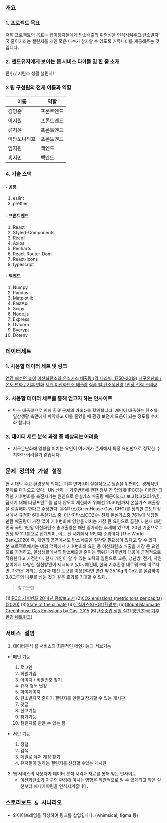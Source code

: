 ## `개요`

### 1. 프로젝트 목표

저희 프로젝트의 목표는 웹이용자들에게 탄소배출의 위험성을 인식시켜주고 탄소발자국 줄이기라는 챌린지를 개인 혹은 다수가 참가할 수 있도록 커뮤니티를 제공해주는 것입니다.

### 2. 엔드유저에게 보이는 웹 서비스 타이틀 및 한 줄 소개

탄小 / 저탄소 생활 챌린지!

### 3 팀 구성원의 전체 이름과 역할

| 이름         | 역할       |
| ------------ | ---------- |
| 김영준       | 프론트엔드 |
| 이지원       | 프론트엔드 |
| 류지윤       | 프론트엔드 |
| 이안토니의호 | 프론트엔드 |
| 임지원       | 백엔드     |
| 홍지민       | 백엔드     |

### 4. 기술 스택

#### - 공통

1. eslint
2. prettier

#### - 프론트엔드

1. React
2. Styled-Components
3. Recoil
4. Axios
5. Recharts
6. React-Router-Dom
7. React-Icons
8. typescript

#### - 백엔드

1. Numpy
2. Pandas
3. Matplotlib
4. FastApi
5. Scipy
6. Node.js
7. Express
8. Uvicorn
9. Bycrypt
10. Dotenv

## **`데이터세트`**

### 1. 사용할 데이터 세트 및 링크

[연간 해수면 높이](http://www.climate.go.kr/home/09_monitoring/marine/sl_alt)
[이산화탄소와 온실가스 배출량 (각 나라별, 1750-2019)](https://www.kaggle.com/datasets/srikantsahu/co2-and-ghg-emission-data)
[지구온난화 / 온도 변화 / 기후 변화](https://www.kaggle.com/datasets/sevgisarac/temperature-change)
[세계 이산화탄소 배출량](https://www.kaggle.com/code/gcmadhan/carbon-emission-by-country)
[식품 별 탄소생산량](https://www.kaggle.com/datasets/selfvivek/environment-impact-of-food-production)
[1인당 전력 소비량](https://www.index.go.kr/unify/idx-info.do?idxCd=4291)

### 2. 사용할 데이터 세트를 통해 얻고자 하는 인사이트

-   탄소 배출량으로 인한 환경 문제의 가속화를 확인합니다. 개인이 배출하는 탄소를 일상생활 측면에서 파악하고 이를 줄였을 때 환경 보전에 도움이 되는 정도를 수치화 합니다.

### 3. 데이터 세트 분석 과정 중 예상되는 어려움

-   지구온난화에 영향을 미치는 요인이 여러개가 존재해서 특정 요인만으로 정확한 수치화가 어려울거 같습니다.

## **`문제 정의와 가설 설정`**

현 시대의 주요 환경문제 의제는 기후 변화이며 실질적으로 생존을 위협하는 경제적인 문제로 다가오고 있다.  UN 산하 「기후변화에 관한 정부 간 협의체(IPCC)는 이러한 급격한 기후변화를 촉진시키는 원인으로 온실가스 배출량 때문이라고 보고했고(2014년), 금세기 내에 티핑포인트를 넘지 않도록 제한하기 위해선 2030년까지 온실가스 배출량을 절감해야 한다고 주장한다. 온실가스(GreenHouse Gas, GHG)를 정의한 교토의정서에서 규정한 6대 온실가스 중, 이산화탄소(CO2)는 전체 온실가스중 76%에 해당될 만큼 배출량이 가장 많아 기후변화에 영향을 끼치는 가장 큰 요인으로 꼽힌다. 현재 대한민국 국민 1인당 이산화탄소 총배출량은 매년 증가하는 추세에 있으며, 20년 기준으로 1인당 약 11.1톤으로 집계되며, 이는 전 세계에서 16번째 순위이다.(The World Bank,2020) 즉, 개인의 영역에서도 탄소 배출을 절감할 필요성이 있다고 할 수 있다. 본 프로젝트에서는 예의 맥락에서 기후변화의 요인 중 이산화탄소 배출을 가장 큰 요인으로 가정하고, 일상생활에서의 탄소배출을 줄이는 행위가 기후변화 대응에 긍정적으로 작용한다고 가정한다. 현재 개인이 할 수 있는 노력의 일환으로 교통, 냉난방, 전기, 자원 분야에서 다양한 실천방안이 제시되고 있다. 예컨데, 한국 기후환경 네트워크에 따르자면, 가까운 거리는 승용차 대신 도보를 이용한다면 연간 약 25.1Kg의 Co2.를 절감하여 3.8그루의 나무를 심는 것과 같은 효과를 기대할 수 있다.

> 참고문헌

(1)[IPCC 기후변화 2014년 종합보고서](https://www.ipcc.ch/site/assets/uploads/2018/02/ar5-syr-spm_korean.pdf)
(2)[CO2 emissions (metric tons per capita)(2020)](https://data.worldbank.org/indicator/EN.ATM.CO2E.PC)
(3)[State of the climate](https://www.unep.org/explore-topics/climate-action/what-we-do/climate-action-note/state-of-climate.html?gclid=Cj0KCQjwkOqZBhDNARIsAACsbfKGX75a6dAMXx8RGR_COa5yDN_qWNqomftipFlrl2XP-CQW-aGvFtEaArtyEALw_wcB)
(4)[온실가스(GHG)(환경부)](https://www.me.go.kr/home/web/dictionary/read.do?pagerOffset=0&maxPageItems=10&maxIndexPages=10&searchKey=&searchValue=&menuId=10448&orgCd=&condition.createDeptName=%EC%98%A8%EC%8B%A4%EA%B0%80%EC%8A%A4&boardMasterId=&dicSeq=896&decorator)
(5)[Global Manmade Greenhouse Gas Emissions by Gas, 2015](https://www.c2es.org/content/international-emissions/)
(6)[탄소중립 생활 실천 방안(한국 기후환경 네트워크)](https://www.kcen.kr/USR_main2016.jsp??=life/life02)


## **`서비스 설명`**

1. 데이터분석 웹 서비스의 최종적인 메인기능과 서브기능

-   메인 기능

    1.  로그인
    2.  회원가입
    3.  아이디 / 비밀번호 찾기
    4.  유저 정보 변경
    5.  마이페이지
    6.  탄소발자국 줄이기 챌린지를 만들고 참가할 수 있는 게시판
    7.  댓글
    8.  신고기능
    9.  참가기능
    10. 챌린지를 만들 수 있는 폼

-   서브 기능
    1.  정렬
    2.  검색
    3.  메일로 유저 계정 찾기
    4.  유저들이 원하는 챌린지를 신청할 수있는 게시판

2. 웹 서비스의 사용자가 데이터 분석 시각화 자료를 통해 얻는 인사이트
    - 이산화탄소가 지구의 환경에 미치는 영향을 직관적으로 알 수 있게되고 작은 실천부터 해나가야됨을 인식시켜줍니다.

## **`스토리보드 & 시나리오`**

-   와이어프레임을 작성하여 링크를 삽입합니다. (whimsical, figma 등)
